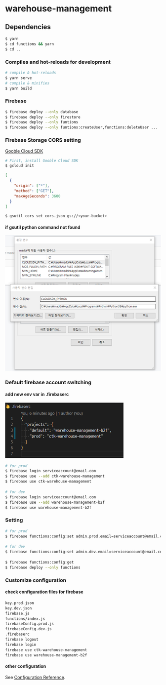 # warehouse-management

## Dependencies

```bash
$ yarn
$ cd functions && yarn
$ cd ..
```

### Compiles and hot-reloads for development

```bash
# compile & hot-reloads
$ yarn serve
# compile & minifies
$ yarn build
```

### Firebase

```bash
$ firebase deploy --only database
$ firebase deploy --only firestore
$ firebase deploy --only funtions
$ firebase deploy --only funtions:createUser,functions:deleteUser ...
```

### Firebase Storage CORS setting

[Gooble Cloud SDK](https://cloud.google.com/sdk/install)

```bash
# First, install Gooble Cloud SDK
$ gcloud init
```

```json
[
  {
    "origin": ["*"],
    "method": ["GET"],
    "maxAgeSeconds": 3600
  }
]
```

```bash
$ gsutil cors set cors.json gs://<your-bucket>
```

#### if gsutil python command not found

![add system env](./doc/addPythonSystemPath.png)

### Default firebase account switching

#### add new env var in .firebaserc

![firebaserc file](./doc/.firebaserc.png)

```bash
# for prod
$ firebase login serviceaccount@email.com
$ firebase use --add ctk-warehouse-management
$ firebase use ctk-warehouse-management

# for dev
$ firebase login serviceaccount@email.com
$ firebase use --add warehouse-management-b2f
$ firebase use warehouse-management-b2f
```

### Setting

```bash
# for prod
$ firebase functions:config:set admin.prod.email=serviceaccount@email.com admin.prod.db_url=https://ctk-warehouse-management.firebaseio.com

# for dev
$ firebase functions:config:set admin.dev.email=serviceaccount@email.com admin.dev.db_url=https://warehouse-management-b2f.firebaseio.com

$ firebase functions:config:get
$ firebase deploy --only functions
```

### Customize configuration

#### check configuration files for firebase

```bash
key.prod.json
key.dev.json
firebase.js
functions/index.js
firebaseConfig.prod.js
firebaseConfig.dev.js
.firebaserc
firebase logout
firebase login
firebase use ctk-warehouse-management
firebase use warehouse-management-b2f
```

#### other configuration

See [Configuration Reference](https://cli.vuejs.org/config/).
